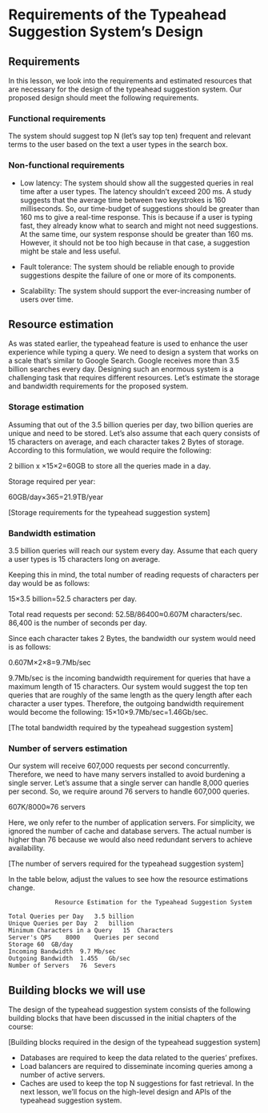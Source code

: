 # Requirements of the Typeahead Suggestion System’s Design

## Requirements
In this lesson, we look into the requirements and estimated resources that are necessary for the design of the typeahead suggestion system. Our proposed design should meet the following requirements.

### Functional requirements
The system should suggest top N (let’s say top ten) frequent and relevant terms to the user based on the text a user types in the search box.
 
### Non-functional requirements
- Low latency: The system should show all the suggested queries in real time after a user types. The latency shouldn’t exceed 200 ms. A study suggests that the average time between two keystrokes is 160 milliseconds. So, our time-budget of suggestions should be greater than 160 ms to give a real-time response. This is because if a user is typing fast, they already know what to search and might not need suggestions. At the same time, our system response should be greater than 160 ms. However, it should not be too high because in that case, a suggestion might be stale and less useful.

- Fault tolerance: The system should be reliable enough to provide suggestions despite the failure of one or more of its components.

- Scalability: The system should support the ever-increasing number of users over time.

## Resource estimation
As was stated earlier, the typeahead feature is used to enhance the user experience while typing a query. We need to design a system that works on a scale that’s similar to Google Search. Google receives more than 3.5 billion searches every day. Designing such an enormous system is a challenging task that requires different resources. Let’s estimate the storage and bandwidth requirements for the proposed system.

### Storage estimation
Assuming that out of the 3.5 billion queries per day, two billion queries are unique and need to be stored. Let’s also assume that each query consists of 15 characters on average, and each character takes 2 Bytes of storage. According to this formulation, we would require the following:

2 billion x ×15×2=60GB to store all the queries made in a day.

Storage required per year:

60GB/day×365=21.9TB/year

[Storage requirements for the typeahead suggestion system]

### Bandwidth estimation
3.5 billion queries will reach our system every day. Assume that each query a user types is 15 characters long on average.

Keeping this in mind, the total number of reading requests of characters per day would be as follows:

15×3.5 billion=52.5 characters per day.

Total read requests per second: 52.5B/86400≈0.607M characters/sec. 86,400 is the number of seconds per day.

Since each character takes 2 Bytes, the bandwidth our system would need is as follows:

0.607M×2×8=9.7Mb/sec

9.7Mb/sec is the incoming bandwidth requirement for queries that have a maximum length of 15 characters. Our system would suggest the top ten queries that are roughly of the same length as the query length after each character a user types. Therefore, the outgoing bandwidth requirement would become the following: 15×10×9.7Mb/sec=1.46Gb/sec.

[The total bandwidth required by the typeahead suggestion system]

### Number of servers estimation
Our system will receive 607,000 requests per second concurrently. Therefore, we need to have many servers installed to avoid burdening a single server. Let’s assume that a single server can handle 8,000 queries per second. So, we require around 76 servers to handle 607,000 queries.

607K/8000≈76 servers

Here, we only refer to the number of application servers. For simplicity, we ignored the number of cache and database servers. The actual number is higher than 76 because we would also need redundant servers to achieve availability.

[The number of servers required for the typeahead suggestion system]

In the table below, adjust the values to see how the resource estimations change.
```
             Resource Estimation for the Typeahead Suggestion System

Total Queries per Day	3.5	billion
Unique Queries per Day	2	billion
Minimum Characters in a Query	15	Characters
Server's QPS	8000	Queries per second
Storage	60	GB/day
Incoming Bandwidth 	9.7	Mb/sec
Outgoing Bandwidth	1.455	Gb/sec
Number of Servers	76	Severs
```


## Building blocks we will use
The design of the typeahead suggestion system consists of the following building blocks that have been discussed in the initial chapters of the course:

[Building blocks required in the design of the typeahead suggestion system]

- Databases are required to keep the data related to the queries’ prefixes.
- Load balancers are required to disseminate incoming queries among a number of active servers.
- Caches are used to keep the top N suggestions for fast retrieval.
In the next lesson, we’ll focus on the high-level design and APIs of the typeahead suggestion system.
